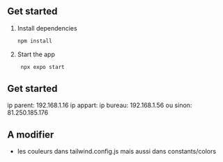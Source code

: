 ## Get started

1. Install dependencies

   ```bash
   npm install
   ```

2. Start the app

   ```bash
    npx expo start
   ```

## Get started

ip parent: 192.168.1.16
ip appart:
ip bureau: 192.168.1.56
ou sinon: 81.250.185.176

## A modifier

- les couleurs dans tailwind.config.js mais aussi dans constants/colors
